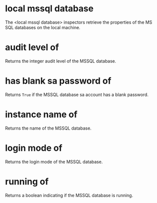# local mssql database

The &lt;local mssql database&gt; inspectors retrieve the properties of the MS SQL databases on the local machine.

# audit level of <local mssql database>

Returns the integer audit level of the MSSQL database.

# has blank sa password of <local mssql database>

Returns `True` if the MSSQL database sa account has a blank password.

# instance name of <local mssql database>

Returns the name of the MSSQL database.

# login mode of <local mssql database>

Returns the login mode of the MSSQL database.

# running of <local mssql database>

Returns a boolean indicating if the MSSQL database is running.
